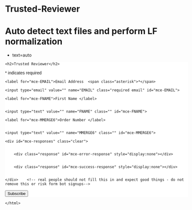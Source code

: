 # Trusted-Reviewer
# Auto detect text files and perform LF normalization
* text=auto
<!DOCTYPE html>




<html lang="">


<!-- Begin Mailchimp Signup Form -->


<link href="//cdn-images.mailchimp.com/embedcode/classic-10_7.css" rel="stylesheet" type="text/css">


<style type="text/css">


	#mc_embed_signup{background:#fff; clear:left; font:14px Helvetica,Arial,sans-serif;  width:600px;}


	/* Add your own Mailchimp form style overrides in your site stylesheet or in this style block.


	   We recommend moving this block and the preceding CSS link to the HEAD of your HTML file. */


</style>


<div id="mc_embed_signup">


<form action="https://dopl.us1.list-manage.com/subscribe?u=e95c97ca34059112f61bcde1d&id=553dfa6c6b;id=553dfa6c6b" method="post" id="mc-embedded-subscribe-form" name="mc-embedded-subscribe-form" class="validate" target="_blank" novalidate>


   <div id="mc_embed_signup_scroll">


	<h2>Trusted Reviewer</h2>


<div class="indicates-required"><span class="asterisk">*</span> indicates required</div>


<div class="mc-field-group">


	<label for="mce-EMAIL">Email Address  <span class="asterisk">*</span>


</label>


	<input type="email" value="" name="EMAIL" class="required email" id="mce-EMAIL">


</div>


<div class="mc-field-group">


	<label for="mce-FNAME">First Name </label>


	<input type="text" value="" name="FNAME" class="" id="mce-FNAME">


</div>


<div class="mc-field-group">


	<label for="mce-MMERGE6">Order Number </label>


	<input type="text" value="" name="MMERGE6" class="" id="mce-MMERGE6">


</div>


<div hidden="true"><input type="hidden" name="tags" value="4024989"></div>


	<div id="mce-responses" class="clear">


		<div class="response" id="mce-error-response" style="display:none"></div>


		<div class="response" id="mce-success-response" style="display:none"></div>


	</div>    <!-- real people should not fill this in and expect good things - do not remove this or risk form bot signups-->


   <div style="position: absolute; left: -5000px;" aria-hidden="true"><input type="text" name="b_e95c97ca34059112f61bcde1d_553dfa6c6b" tabindex="-1" value=""></div>


   <div class="clear"><input type="submit" value="Subscribe" name="subscribe" id="mc-embedded-subscribe" class="button"></div>


   </div>


</form>


</div>


<script type='text/javascript' src='//s3.amazonaws.com/downloads.mailchimp.com/js/mc-validate.js'></script><script type='text/javascript'>(function($) {window.fnames = new Array(); window.ftypes = new Array();fnames[0]='EMAIL';ftypes[0]='email';fnames[1]='FNAME';ftypes[1]='text';fnames[3]='ADDRESS';ftypes[3]='address';fnames[4]='PHONE';ftypes[4]='phone';fnames[6]='MMERGE6';ftypes[6]='text';fnames[7]='MMERGE7';ftypes[7]='text';fnames[8]='MMERGE8';ftypes[8]='date';}(jQuery));var $mcj = jQuery.noConflict(true);</script>


<!--End mc_embed_signup-->








	</html>

